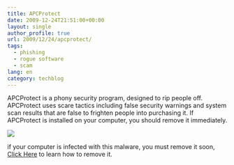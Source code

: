 ```yaml
---
title: APCProtect
date: 2009-12-24T21:51:00+00:00
layout: single
author_profile: true
url: 2009/12/24/apcprotect/
tags:
  - phishing
  - rogue software
  - scam
lang: en
category: techblog
---
```

APCProtect is a phony security program, designed to rip people off. APCProtect uses scare tactics including false security warnings and system scan results that are false to frighten people into purchasing it. If APCProtect is installed on your computer, you should remove it immediately.

[![](http://2.bp.blogspot.com/_vaUVXcmC3OI/SzPa9T6jQkI/AAAAAAAAAgI/lc2S1cCYzVk/s400/APCProtect_GUI.jpg)](http://2.bp.blogspot.com/_vaUVXcmC3OI/SzPa9T6jQkI/AAAAAAAAAgI/lc2S1cCYzVk/s1600-h/APCProtect_GUI.jpg)

if your computer is infected with this malware, you must remove it soon, [Click Here](/knowledge-base/malware-removal/) to learn how to remove it.